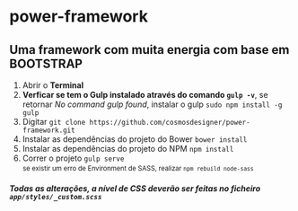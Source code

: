 # power-framework
## Uma framework com muita energia com base em BOOTSTRAP

<ol>
   <li>Abrir o <b>Terminal</b></li>
   <li><b>Verficar se tem o Gulp instalado através do comando <code>gulp -v</code></b>, se retornar <i>No command gulp found</i>, instalar o gulp <code>sudo npm install -g gulp</code></li>
    <li>Digitar <code>git clone https://github.com/cosmosdesigner/power-framework.git</code></li>
    <li>Instalar as dependências do projeto do Bower <code>bower install</code></li>
    <li>Instalar as dependências do projeto do NPM <code>npm install</code></li>
    <li>Correr o projeto <code>gulp serve</code><br/><small>se existir um erro de Environment de SASS, realizar <code>npm rebuild node-sass</code></small></li>
</ol>

<h5>Todas as alterações, a nível de CSS deverão ser feitas no ficheiro <code> app/styles/_custom.scss </code></h5>
